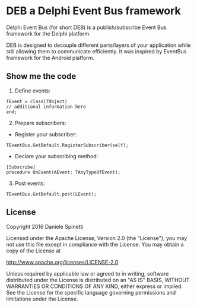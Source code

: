 # DEB a Delphi Event Bus framework
Delphi Event Bus (for short DEB) is a publish/subscribe Event Bus framework for the Delphi platform.

DEB is designed to decouple different parts/layers of your application while still allowing them to communicate efficiently.
It was inspired by EventBus framework for the Android platform.

## Show me the code
1. Define events:
  ```delphi
TEvent = class(TObject)
// additional information here
end;
  ```
2. Prepare subscribers:
 * Register your subscriber:
  ```delphi
  TEventBus.GetDefault.RegisterSubscriber(self);
  ```
 * Declare your subscribing method:
  ```delphi
  [Subscribe]
  procedure OnEvent(AEvent: TAnyTypeOfEvent);
  ```
3. Post events:
  ```delphi
  TEventBus.GetDefault.post(LEvent);
  ```

## License
  Copyright 2016 Daniele Spinetti

  Licensed under the Apache License, Version 2.0 (the "License");
  you may not use this file except in compliance with the License.
  You may obtain a copy of the License at

  http://www.apache.org/licenses/LICENSE-2.0

  Unless required by applicable law or agreed to in writing, software
  distributed under the License is distributed on an "AS IS" BASIS,
  WITHOUT WARRANTIES OR CONDITIONS OF ANY KIND, either express or implied.
  See the License for the specific language governing permissions and
  limitations under the License.